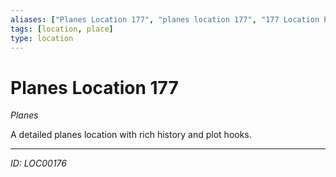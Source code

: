 ```yaml
---
aliases: ["Planes Location 177", "planes location 177", "177 Location Planes"]
tags: [location, place]
type: location
---
```


# Planes Location 177

*Planes*

A detailed planes location with rich history and plot hooks.

---
*ID: LOC00176*